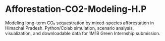 # Afforestation-CO2-Modeling-H.P
Modeling long-term CO₂ sequestration by mixed-species afforestation in Himachal Pradesh. Python/Colab simulation, scenario analysis, visualization, and downloadable data for 1M1B Green Internship submission.
